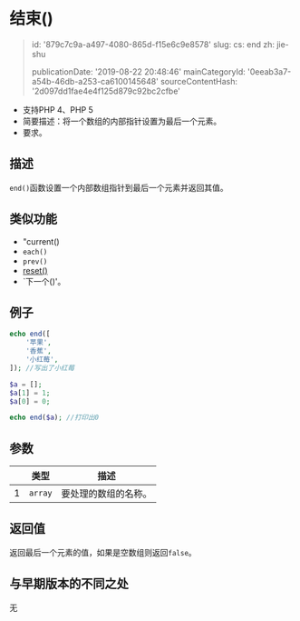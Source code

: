 结束()
====

> id: '879c7c9a-a497-4080-865d-f15e6c9e8578'
> slug:
> 	cs: end
> 	zh: jie-shu
> 
> publicationDate: '2019-08-22 20:48:46'
> mainCategoryId: '0eeab3a7-a54b-46db-a253-ca6100145648'
> sourceContentHash: '2d097dd1fae4e4f125d879c92bc2cfbe'

- 支持PHP 4、PHP 5
- 简要描述：将一个数组的内部指针设置为最后一个元素。
- 要求。

描述
--------------------------

`end()`函数设置一个内部数组指针到最后一个元素并返回其值。

类似功能
--------------------------

- "current()
- `each()`
- `prev()`
- <a href="/reset">reset()</a>
- `下一个()'。

例子
--------------------------

```php
echo end([
    '苹果',
    '香蕉',
    '小红莓',
]); //写出了小红莓
```



```php
$a = [];
$a[1] = 1;
$a[0] = 0;

echo end($a); //打印出0
```

参数
--------------------------

| | 类型 | 描述 |
| --- | ------- | ----- |
| 1 | `array` | 要处理的数组的名称。

返回值
--------------------------

返回最后一个元素的值，如果是空数组则返回`false`。

与早期版本的不同之处
--------------------------

无
